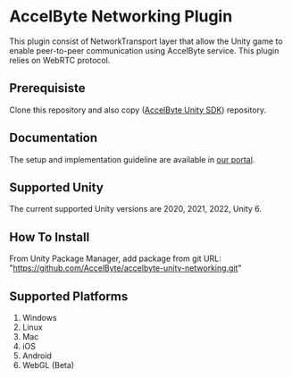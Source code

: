 # AccelByte Networking Plugin #
This plugin consist of NetworkTransport layer that allow the Unity game to enable peer-to-peer communication using AccelByte service.
This plugin relies on WebRTC protocol.

## Prerequisiste
Clone this repository and also copy ([AccelByte Unity SDK](https://github.com/AccelByte/accelbyte-unity-sdk)) repository.

## Documentation ##
The setup and implementation guideline are available in [our portal](https://docs.accelbyte.io/gaming-services/tutorials/how-to/unity-p2p-tutorial/).

## Supported Unity ##
The current supported Unity versions are 2020, 2021, 2022, Unity 6.

## How To Install ##
From Unity Package Manager, add package from git URL: "https://github.com/AccelByte/accelbyte-unity-networking.git"

## Supported Platforms ##
1. Windows
1. Linux
1. Mac
1. iOS
1. Android
1. WebGL (Beta)
